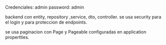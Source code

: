 Credenciales: admin
password: admin

backend con entity, repository ,service, dto, controller.
se usa security para el login y para proteccion de endpoints.

se usa paginacion con Page y Pageable configuradas en application propertties.
